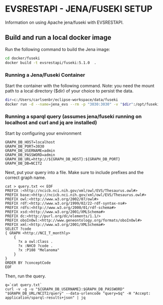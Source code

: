 # EVSRESTAPI - JENA/FUSEKI SETUP

Information on using Apache jena/fuseki with EVSRESTAPI.

## Build and run a local docker image

Run the following command to build the Jena image:

```bash
cd docker/fuseki
docker build -t evsrestapi/fuseki:5.1.0  .
```

### Running a Jena/Fuseki Container 

Start the container with the following command. 
Note: you need the mount path to a local directory ($dir) of your choice to persist the data.

```bash
dir=c:/Users/carlsenbr/eclipse-workspace/data/fuseki
docker run -d --name=jena_evs --rm -p "3030:3030" -v "$dir":/opt/fuseki/run/databases evsrestapi/fuseki:5.1.0
```

### Running a sparql query (assumes jena/fuseki running on localhost and curl and jq are installed)

Start by configuring your environment

```
GRAPH_DB_HOST=localhost
GRAPH_DB_PORT=3030
GRAPH_DB_USERNAME=admin
GRAPH_DB_PASSWORD=admin
GRAPH_DB_URL=http://${GRAPH_DB_HOST}:${GRAPH_DB_PORT}
GRAPH_DB_DB=NCIT2
```

Next, put your query into a file.  Make sure to include prefixes and the correct graph name.

```
cat > query.txt << EOF
PREFIX :<http://ncicb.nci.nih.gov/xml/owl/EVS/Thesaurus.owl#> 
PREFIX base:<http://ncicb.nci.nih.gov/xml/owl/EVS/Thesaurus.owl#>
PREFIX owl:<http://www.w3.org/2002/07/owl#>
PREFIX rdf:<http://www.w3.org/1999/02/22-rdf-syntax-ns#>
PREFIX rdfs:<http://www.w3.org/2000/01/rdf-schema#>
PREFIX xsd:<http://www.w3.org/2001/XMLSchema#>
PREFIX dc:<http://purl.org/dc/elements/1.1/>
PREFIX oboInOwl:<http://www.geneontology.org/formats/oboInOwl#>
PREFIX xml:<http://www.w3.org/2001/XMLSchema#>
SELECT ?code
{ GRAPH <http://NCI_T_monthly> 
    { 
      ?x a owl:Class . 
      ?x :NHC0 ?code .
      ?x :P108 "Melanoma"
    }
}
ORDER BY ?conceptCode
EOF
```

Then, run the query.

```
q=`cat query.txt`
curl -v -g -u "${GRAPH_DB_USERNAME}:$GRAPH_DB_PASSWORD" "$GRAPH_DB_URL/NCIT2/query" --data-urlencode "query=$q" -H "Accept: application/sparql-results+json" | jq
```

